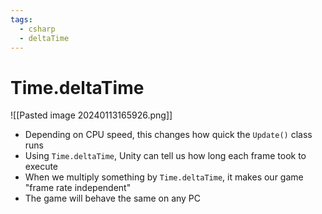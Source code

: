 ```yaml
---
tags:
  - csharp
  - deltaTime
---
```

# Time.deltaTime

![[Pasted image 20240113165926.png]]
* Depending on CPU speed, this changes how quick the `Update()` class runs
* Using `Time.deltaTime`, Unity can tell us how long each frame took to execute
* When we multiply something by `Time.deltaTime`, it makes our game "frame rate independent"
* The game will behave the same on any PC





